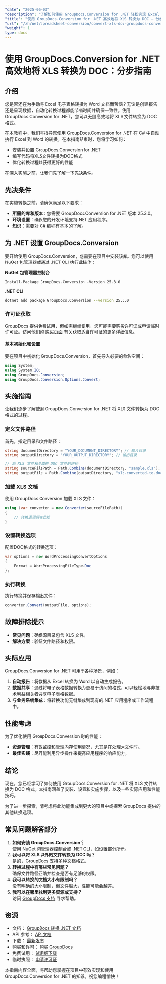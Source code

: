 ```yaml
---
"date": "2025-05-03"
"description": "了解如何使用 GroupDocs.Conversion for .NET 轻松实现 Excel 到 Word 的自动化转换。本分步指南涵盖了 C# 中的安装、设置和转换流程。"
"title": "使用 GroupDocs.Conversion for .NET 高效地将 XLS 转换为 DOC — 分步指南"
"url": "/zh/net/spreadsheet-conversion/convert-xls-doc-groupdocs-conversion-dotnet/"
"weight": 1
type: docs
---
```

# 使用 GroupDocs.Conversion for .NET 高效地将 XLS 转换为 DOC：分步指南

## 介绍

您是否还在为手动将 Excel 电子表格转换为 Word 文档而苦恼？无论是创建报告还是呈现数据，自动化转换过程都能节省时间并确保一致性。使用 GroupDocs.Conversion for .NET，您可以无缝高效地将 XLS 文件转换为 DOC 格式。

在本教程中，我们将指导您使用 GroupDocs.Conversion for .NET 在 C# 中自动执行 Excel 到 Word 的转换。在本指南结束时，您将学习如何：
- 安装并设置 GroupDocs.Conversion for .NET
- 编写代码将XLS文件转换为DOC格式
- 优化转换过程以获得更好的性能

在深入实施之前，让我们先了解一下先决条件。

## 先决条件

在实施转换之前，请确保满足以下要求：
- **所需的库和版本**：您需要 GroupDocs.Conversion for .NET 版本 25.3.0。
- **环境设置**：确保您的开发环境支持.NET 应用程序。
- **知识**：需要对 C# 编程有基本的了解。

## 为 .NET 设置 GroupDocs.Conversion

要开始使用 GroupDocs.Conversion，您需要在项目中安装该库。您可以使用 NuGet 包管理器或通过 .NET CLI 执行此操作：

**NuGet 包管理器控制台**
```shell
Install-Package GroupDocs.Conversion -Version 25.3.0
```

**.NET CLI**
```bash
dotnet add package GroupDocs.Conversion --version 25.3.0
```

### 许可证获取

GroupDocs 提供免费试用，但如需继续使用，您可能需要购买许可证或申请临时许可证。访问他们的 [购买页面](https://purchase.groupdocs.com/buy) 有关获取适当许可证的更多详细信息。

#### 基本初始化和设置

要在项目中初始化 GroupDocs.Conversion，首先导入必要的命名空间：

```csharp
using System;
using System.IO;
using GroupDocs.Conversion;
using GroupDocs.Conversion.Options.Convert;
```

## 实施指南

让我们逐步了解使用 GroupDocs.Conversion for .NET 将 XLS 文件转换为 DOC 格式的过程。

### 定义文件路径

首先，指定目录和文件路径：

```csharp
string documentDirectory = "YOUR_DOCUMENT_DIRECTORY"; // 输入目录
string outputDirectory = "YOUR_OUTPUT_DIRECTORY"; // 输出目录

// 源 XLS 文件和生成的 DOC 文件的路径
string sourceFilePath = Path.Combine(documentDirectory, "sample.xls");
string outputFile = Path.Combine(outputDirectory, "xls-converted-to.doc");
```

### 加载 XLS 文档

使用 GroupDocs.Conversion 加载 XLS 文件：

```csharp
using (var converter = new Converter(sourceFilePath))
{
    // 转换逻辑将在此处
}
```

### 设置转换选项

配置DOC格式的转换选项：

```csharp
var options = new WordProcessingConvertOptions
{
    Format = WordProcessingFileType.Doc
};
```

### 执行转换

执行转换并保存输出文件：

```csharp
converter.Convert(outputFile, options);
```

## 故障排除提示

- **常见问题**：确保源目录包含 XLS 文件。
- **解决方案**：验证文件路径和权限。

## 实际应用

GroupDocs.Conversion for .NET 可用于各种场景，例如：
1. **自动报告**：将数据从 Excel 转换为 Word 以自动生成报告。
2. **数据共享**：通过将电子表格数据转换为更易于访问的格式，可以轻松地与非技术利益相关者共享电子表格数据。
3. **与业务系统集成**：将转换功能无缝集成到现有的.NET 应用程序或工作流程中。

## 性能考虑

为了优化使用 GroupDocs.Conversion 时的性能：
- **资源管理**：有效监控和管理内存使用情况，尤其是在处理大文件时。
- **最佳实践**：尽可能利用异步操作来提高应用程序的响应能力。

## 结论

现在，您已经学习了如何使用 GroupDocs.Conversion for .NET 将 XLS 文件转换为 DOC 格式。本指南涵盖了安装、设置和实施步骤，以及一些实际应用和性能技巧。 

为了进一步探索，请考虑将此功能集成到更大的项目中或探索 GroupDocs 提供的其他转换选项。

## 常见问题解答部分

1. **如何安装 GroupDocs.Conversion？**  
   使用 NuGet 包管理器控制台或 .NET CLI，如设置部分所示。
2. **我可以将 XLS 以外的文件转换为 DOC 吗？**  
   是的，GroupDocs 支持多种文档格式。
3. **转换过程中有哪些常见问题？**  
   确保文件路径正确并检查是否有足够的权限。
4. **我可以转换的文档大小有限制吗？**  
   没有明确的大小限制，但文件越大，性能可能会越差。
5. **我可以在哪里找到更多资源或支持？**  
   访问 [GroupDocs 支持](https://forum.groupdocs.com/c/conversion/10) 寻求帮助。

## 资源
- 文档： [GroupDocs 转换 .NET 文档](https://docs.groupdocs.com/conversion/net/)
- API 参考： [API 文档](https://reference.groupdocs.com/conversion/net/)
- 下载： [最新发布](https://releases.groupdocs.com/conversion/net/)
- 购买和许可： [购买 GroupDocs](https://purchase.groupdocs.com/buy)
- 免费试用： [试用版下载](https://releases.groupdocs.com/conversion/net/)
- 临时执照： [申请许可证](https://purchase.groupdocs.com/temporary-license/)

本指南内容全面，将帮助您掌握在项目中有效实现和使用 GroupDocs.Conversion for .NET 的知识。祝您编程愉快！